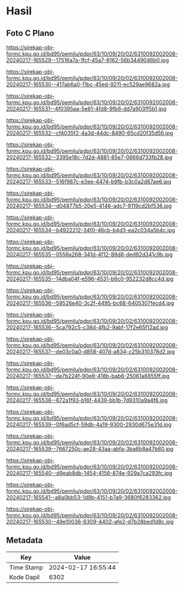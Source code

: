 # Hasil

## Foto C Plano

https://sirekap-obj-formc.kpu.go.id/bd95/pemilu/pdpr/63/10/09/20/02/6310092002008-20240217-165529--17516a7a-1fcf-45a7-8162-56b3449046b0.jpg

https://sirekap-obj-formc.kpu.go.id/bd95/pemilu/pdpr/63/10/09/20/02/6310092002008-20240217-165530--417ab6a0-11bc-45ed-9211-ec529ae9682a.jpg

https://sirekap-obj-formc.kpu.go.id/bd95/pemilu/pdpr/63/10/09/20/02/6310092002008-20240217-165531--4f0395aa-5e61-4fd8-9fb6-dd7a903ff5b1.jpg

https://sirekap-obj-formc.kpu.go.id/bd95/pemilu/pdpr/63/10/09/20/02/6310092002008-20240217-165532--cf4035f2-4a3d-44dc-8490-65cd20f35d56.jpg

https://sirekap-obj-formc.kpu.go.id/bd95/pemilu/pdpr/63/10/09/20/02/6310092002008-20240217-165532--3395e18c-7d2d-4881-85e7-0666d733fb28.jpg

https://sirekap-obj-formc.kpu.go.id/bd95/pemilu/pdpr/63/10/09/20/02/6310092002008-20240217-165533--516f987c-e3ee-4474-b9fb-b3c0a2d67ae6.jpg

https://sirekap-obj-formc.kpu.go.id/bd95/pemilu/pdpr/63/10/09/20/02/6310092002008-20240217-165534--d04877b5-20e5-4146-adc7-9119cd2bf536.jpg

https://sirekap-obj-formc.kpu.go.id/bd95/pemilu/pdpr/63/10/09/20/02/6310092002008-20240217-165534--b4922212-34f0-46cb-b4d3-ea2c034a5b4c.jpg

https://sirekap-obj-formc.kpu.go.id/bd95/pemilu/pdpr/63/10/09/20/02/6310092002008-20240217-165535--0556a268-341d-4f12-89d8-ded92d341c9b.jpg

https://sirekap-obj-formc.kpu.go.id/bd95/pemilu/pdpr/63/10/09/20/02/6310092002008-20240217-165535--14dba04f-e596-4531-b6c0-952232d8cc4d.jpg

https://sirekap-obj-formc.kpu.go.id/bd95/pemilu/pdpr/63/10/09/20/02/6310092002008-20240217-165536--59526e40-3c2f-4495-bc68-6405307fecd4.jpg

https://sirekap-obj-formc.kpu.go.id/bd95/pemilu/pdpr/63/10/09/20/02/6310092002008-20240217-165536--5ca792c5-c38d-4fb2-9abf-17f2e65f12ad.jpg

https://sirekap-obj-formc.kpu.go.id/bd95/pemilu/pdpr/63/10/09/20/02/6310092002008-20240217-165537--de03c0a0-d858-407d-a834-c25b310378d2.jpg

https://sirekap-obj-formc.kpu.go.id/bd95/pemilu/pdpr/63/10/09/20/02/6310092002008-20240217-165537--de7b224f-90e8-418b-bab6-25061a8855ff.jpg

https://sirekap-obj-formc.kpu.go.id/bd95/pemilu/pdpr/63/10/09/20/02/6310092002008-20240217-165538--672a1f93-b16f-4439-bb1b-7d9310a9a4f6.jpg

https://sirekap-obj-formc.kpu.go.id/bd95/pemilu/pdpr/63/10/09/20/02/6310092002008-20240217-165539--0f6ad5cf-59db-4a19-9300-2930d675e31d.jpg

https://sirekap-obj-formc.kpu.go.id/bd95/pemilu/pdpr/63/10/09/20/02/6310092002008-20240217-165539--7667250c-ae28-43aa-abfa-3ba6b8a47b80.jpg

https://sirekap-obj-formc.kpu.go.id/bd95/pemilu/pdpr/63/10/09/20/02/6310092002008-20240217-165540--d9eab8db-1454-4156-874e-929a7ca293fc.jpg

https://sirekap-obj-formc.kpu.go.id/bd95/pemilu/pdpr/63/10/09/20/02/6310092002008-20240217-165541--a8a0bb53-1d9b-4151-b7a9-3680f6283362.jpg

https://sirekap-obj-formc.kpu.go.id/bd95/pemilu/pdpr/63/10/09/20/02/6310092002008-20240217-165530--49e10036-8309-4402-afe2-d7b28bed1d8c.jpg


## Metadata

| Key        | Value               |
| ---------- | ------------------- |
| Time Stamp | 2024-02-17 16:55:44 |
| Kode Dapil | 6302                |



